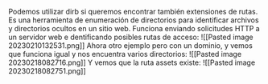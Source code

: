 Podemos utilizar dirb si queremos encontrar también extensiones de rutas. Es una herramienta de enumeración de directorios para identificar archivos y directorios ocultos en un sitio web. Funciona enviando solicitudes HTTP a un servidor web e dentificando posibles rutas de acceso:
![[Pasted image 20230210132531.png]]
Ahora otro ejemplo pero con un dominio, y vemos que funciona igual y nos encuentra varios directorios:
![[Pasted image 20230218082716.png]]
Y vemos que la ruta assets existe:
![[Pasted image 20230218082751.png]]
